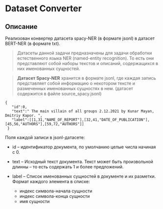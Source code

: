 # Dataset Converter #

## Описание ##

Реализован конвертер датасета spacy-NER (в формате jsonl) в датасет BERT-NER (в
формате txt).

> Датасеты данной задачи предназначены для задачи обработки естественного языка NER
(named-entity recognition). То есть они представляют собой наборы текстов и описаний,
содержащихся в них именованных сущностей.

> **Датасет Spacy-NER** хранится в формате jsonl, где каждая запись представляет собой
информацию о некотором тексте и размеченных именованных сущностях в нем. 
(датасет содержится в файле source_spacy.jsonl)

```
{
   "id":0,
   "text":" The main villain of all groups 2.12.2021 by Kunar Mayan, Dmitriy Kapor. ",
   "label":[[1,31,"NAME_OF_REPORT"],[32,41,"DATE_OF_PUBLICATION"],[45,56,"AUTHORS"],[59,72,"AUTHORS"]]  
 }
 ```
 
 Поля каждой записи в jsonl-датасете:
 
- id – идентификатор документа, по умолчанию целые числа начиная с 0.
- text – Исходный текст документа. Текст может быть произвольной длинны – то есть содержать 1 и
более предложений.
- label – Список именованных сущностей в документе и их разметки. Формат каждого элемента в
списке:

  - индекс символа-начала сущности
  - индекс символа-конца сущности
  - имя сущности

